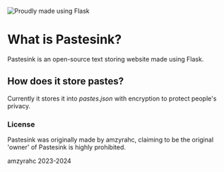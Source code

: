 ![Proudly made using Flask](https://github.com/amzyrahc/Pastesink/assets/128294744/264bfb1a-5bad-4bd4-b032-58f9e005a531)
# What is Pastesink?
Pastesink is an open-source text storing website made using Flask.

## How does it store pastes?
Currently it stores it into *pastes.json* with encryption to protect people's privacy.

### License
Pastesink was originally made by amzyrahc, claiming to be the original 'owner' of Pastesink is highly prohibited.

amzyrahc 2023-2024
